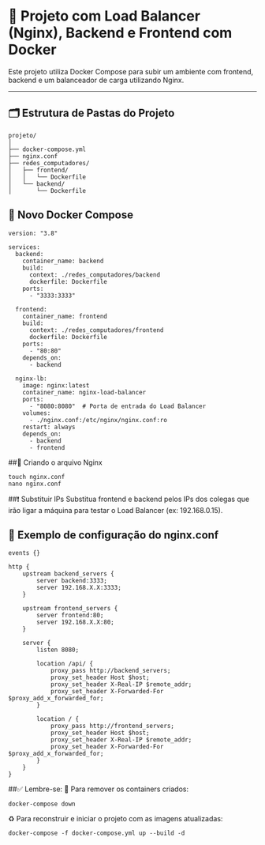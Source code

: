 # 🚀 Projeto com Load Balancer (Nginx), Backend e Frontend com Docker

Este projeto utiliza Docker Compose para subir um ambiente com frontend, backend e um balanceador de carga utilizando Nginx.

---

## 🗂️ Estrutura de Pastas do Projeto

```plaintext
projeto/
│
├── docker-compose.yml
├── nginx.conf
├── redes_computadores/
│   ├── frontend/
│   │   └── Dockerfile
│   └── backend/
│       └── Dockerfile
```
## 🐳 Novo Docker Compose
```plaintext
version: "3.8"

services:
  backend:
    container_name: backend
    build:
      context: ./redes_computadores/backend
      dockerfile: Dockerfile
    ports:
      - "3333:3333"

  frontend:
    container_name: frontend
    build:
      context: ./redes_computadores/frontend
      dockerfile: Dockerfile
    ports:
      - "80:80"
    depends_on:
      - backend

  nginx-lb:
    image: nginx:latest
    container_name: nginx-load-balancer
    ports:
      - "8080:8080"  # Porta de entrada do Load Balancer
    volumes:
      - ./nginx.conf:/etc/nginx/nginx.conf:ro
    restart: always
    depends_on:
      - backend
      - frontend

```

##📝 Criando o arquivo Nginx

```plaintext
touch nginx.conf
nano nginx.conf
```

##❗ Substituir IPs
Substitua frontend e backend pelos IPs dos colegas que irão ligar a máquina para testar o Load Balancer (ex: 192.168.0.15).

## 🔧 Exemplo de configuração do nginx.conf

```plaintext
events {}

http {
    upstream backend_servers {
        server backend:3333;
        server 192.168.X.X:3333;
    }

    upstream frontend_servers {
        server frontend:80;
        server 192.168.X.X:80;
    }

    server {
        listen 8080;

        location /api/ {
            proxy_pass http://backend_servers;
            proxy_set_header Host $host;
            proxy_set_header X-Real-IP $remote_addr;
            proxy_set_header X-Forwarded-For $proxy_add_x_forwarded_for;
        }

        location / {
            proxy_pass http://frontend_servers;
            proxy_set_header Host $host;
            proxy_set_header X-Real-IP $remote_addr;
            proxy_set_header X-Forwarded-For $proxy_add_x_forwarded_for;
        }
    }
}

```

##✅ Lembre-se:
🛑 Para remover os containers criados:
```plaintext
docker-compose down
```
♻️ Para reconstruir e iniciar o projeto com as imagens atualizadas:
```plaintext
docker-compose -f docker-compose.yml up --build -d
```

